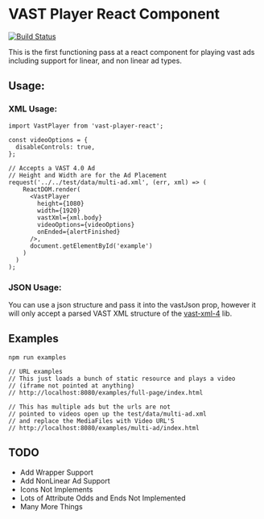 # VAST Player React Component

[![Build Status](https://travis-ci.org/shibbybird/vast-player-react.svg?branch=master)](https://travis-ci.org/shibbybird/vast-player-react)

This is the first functioning pass at a react component for playing vast ads including support for linear, and non linear ad types.

## Usage:

### XML Usage:

```
import VastPlayer from 'vast-player-react';

const videoOptions = {
  disableControls: true,
};

// Accepts a VAST 4.0 Ad
// Height and Width are for the Ad Placement
request('../../test/data/multi-ad.xml', (err, xml) => (
    ReactDOM.render(
      <VastPlayer
        height={1080}
        width={1920}
        vastXml={xml.body}
        videoOptions={videoOptions}
        onEnded={alertFinished}
      />,
      document.getElementById('example')
    )
  )
);
```

### JSON Usage:
You can use a json structure and pass it into the vastJson prop, however it will only accept a parsed VAST XML structure of the [vast-xml-4](https://www.npmjs.com/package/vast-xml-4) lib.

## Examples
```
npm run examples

// URL examples
// This just loads a bunch of static resource and plays a video
// (iframe not pointed at anything)
// http://localhost:8080/examples/full-page/index.html

// This has multiple ads but the urls are not
// pointed to videos open up the test/data/multi-ad.xml
// and replace the MediaFiles with Video URL'S
// http://localhost:8080/examples/multi-ad/index.html
```

## TODO
* Add Wrapper Support
* Add NonLinear Ad Support
* Icons Not Implements
* Lots of Attribute Odds and Ends Not Implemented
* Many More Things